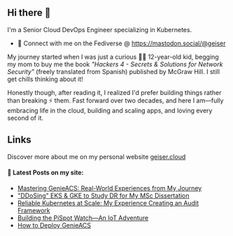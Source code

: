 ## Hi there 👋

I'm a Senior Cloud DevOps Engineer specializing in Kubernetes.

- 🛜 Connect with me on the Fediverse @ https://mastodon.social/@geiser

My journey started when I was just a curious 👦🏻 12-year-old kid, begging my mom to buy me the book _"Hackers 4 - Secrets & Solutions for Network Security"_ (freely translated from Spanish) published by McGraw Hill. I still get chills thinking about it! 

Honestly though, after reading it, I realized I'd prefer building things rather than breaking ⚡ them. Fast forward over two decades, and here I am—fully embracing life in the cloud, building and scaling apps, and loving every second of it.

## Links

Discover more about me on my personal website <a href="https://geiser.cloud" rel="me">geiser.cloud</a>


#### 📩 Latest Posts on my site:

<!-- BLOG-POST-LIST:START -->
- [Mastering GenieACS: Real-World Experiences from My Journey](https://geiser.cloud/mastering-genieacs-real-world-experiences-and-pro-tips-from-my-journey/)
- [&quot;DDoSing&quot; EKS &amp; GKE to Study DR for My MSc Dissertation](https://geiser.cloud/the-day-i-ddosd-amazon-eks-google-gke-to-study-disaster-recovery-for-my-msc-dissertation/)
- [Reliable Kubernetes at Scale: My Experience Creating an Audit Framework](https://geiser.cloud/kubernetes-production-readiness-assessment-how-i-developed-the-product/)
- [Building the PiSpot Watch—An IoT Adventure](https://geiser.cloud/building-the-pispot-watch-an-iot-adventure/)
- [How to Deploy GenieACS](https://geiser.cloud/how-to-deploy-genieacs/)
<!-- BLOG-POST-LIST:END -->

<!--
**GeiserX/GeiserX** is a ✨ _special_ ✨ repository because its `README.md` (this file) appears on your GitHub profile.

Here are some ideas to get you started:

- 🔭 I’m currently working on ...
- 🌱 I’m currently learning ...
- 👯 I’m looking to collaborate on ...
- 🤔 I’m looking for help with ...
- 💬 Ask me about ...
- 📫 How to reach me: ...
- 😄 Pronouns: ...
- ⚡ Fun fact: ...
-->
